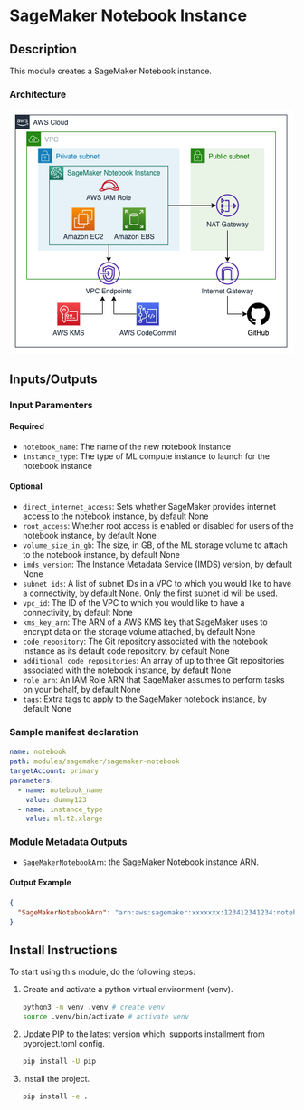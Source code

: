 # SageMaker Notebook Instance

## Description

This module creates a SageMaker Notebook instance.

### Architecture

![SageMaker Notebook Instance Architecture](docs/_static/architecture.drawio.png "SageMaker Notebook Instance Architecture")

## Inputs/Outputs

### Input Paramenters

#### Required

- `notebook_name`: The name of the new notebook instance
- `instance_type`: The type of ML compute instance to launch for the notebook instance

#### Optional

- `direct_internet_access`: Sets whether SageMaker provides internet access to the notebook instance, by default None
- `root_access`: Whether root access is enabled or disabled for users of the notebook instance, by default None
- `volume_size_in_gb`: The size, in GB, of the ML storage volume to attach to the notebook instance, by default None
- `imds_version`: The Instance Metadata Service (IMDS) version, by default None
- `subnet_ids`: A list of subnet IDs in a VPC to which you would like to have a connectivity, by default None. Only the first subnet id will be used.
- `vpc_id`: The ID of the VPC to which you would like to have a connectivity, by default None
- `kms_key_arn`: The ARN of a AWS KMS key that SageMaker uses to encrypt data on the storage volume attached, by default None
- `code_repository`: The Git repository associated with the notebook instance as its default code repository, by default None
- `additional_code_repositories`: An array of up to three Git repositories associated with the notebook instance, by default None
- `role_arn`: An IAM Role ARN that SageMaker assumes to perform tasks on your behalf, by default None
- `tags`: Extra tags to apply to the SageMaker notebook instance, by default None

### Sample manifest declaration

```yaml
name: notebook
path: modules/sagemaker/sagemaker-notebook
targetAccount: primary
parameters:
  - name: notebook_name
    value: dummy123
  - name: instance_type
    value: ml.t2.xlarge
```

### Module Metadata Outputs

- `SageMakerNotebookArn`: the SageMaker Notebook instance ARN.

#### Output Example

```json
{
  "SageMakerNotebookArn": "arn:aws:sagemaker:xxxxxxx:123412341234:notebook-instance/xxxxx",
}
```

## Install Instructions

To start using this module, do the following steps:

1. Create and activate a python virtual environment (venv).

   ```bash
   python3 -m venv .venv # create venv
   source .venv/bin/activate # activate venv
   ```

2. Update PIP to the latest version which, supports installment from pyproject.toml config.

   ```bash
   pip install -U pip
   ```

3. Install the project.

   ```bash
   pip install -e .
   ```
